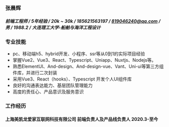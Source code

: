 ### 张晨辉
##### 前端工程师 / 5年经验 / 20k ~ 30k / 185621563197 / 819046240@qq.com / 男 / 1988.2 / 大连理工大学-船舶与海洋工程设计 
### 专业技能
* pc、移动端h5、hybrid开发、小程序、ssr等从0到1的实际项目经验
* 掌握Vue2、Vue3、React、Typescript、Uniapp、Nuxtjs、Nodejs等。
* 熟悉ElementUI、And-design、And-design-vue、Vant、Uni-ui等第三方组件库，并进行二次封装
* 采用Vue3、React（hooks）、Typescript 开发个人UI组件库
* 良好的沟通表达能力、基层团队管理能力
* 高度的责任心、产品意识及服务意识
### 工作经历
#### 上海美凯龙爱家互联网科技有限公司 前端负责人及产品线负责人 2020.3-至今
